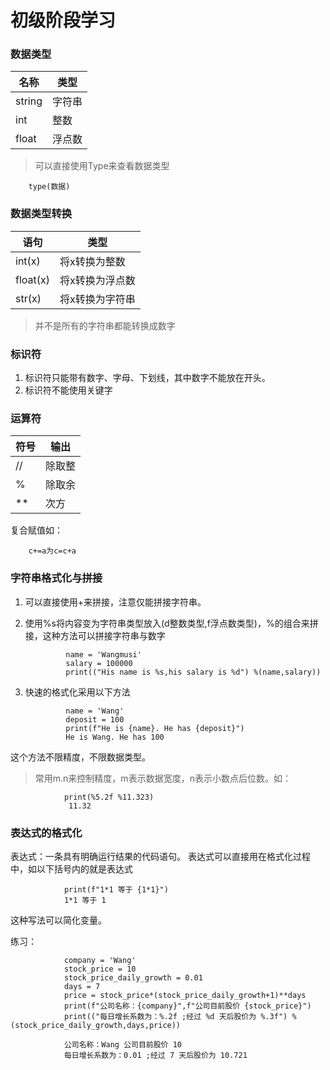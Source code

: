 # 初级阶段学习

### 数据类型

名称|类型
---|---
string|字符串
int|整数
float|浮点数

> 可以直接使用Type来查看数据类型

        type(数据)

### 数据类型转换

语句|类型
---|---
int(x)|将x转换为整数
float(x)|将x转换为浮点数
str(x)|将x转换为字符串

> 并不是所有的字符串都能转换成数字

### 标识符

1. 标识符只能带有数字、字母、下划线，其中数字不能放在开头。
2. 标识符不能使用关键字

### 运算符

符号|输出
---|---
//|除取整
%|除取余
**|次方

复合赋值如：
   
        c+=a为c=c+a

### 字符串格式化与拼接

1. 可以直接使用+来拼接，注意仅能拼接字符串。
2. 使用%s将内容变为字符串类型放入(d整数类型,f浮点数类型)，%的组合来拼接，这种方法可以拼接字符串与数字

                name = 'Wangmusi'
                salary = 100000
                print(("His name is %s,his salary is %d") %(name,salary))


3. 快速的格式化采用以下方法
       
                name = 'Wang'
                deposit = 100
                print(f"He is {name}. He has {deposit}")
                He is Wang. He has 100

这个方法不限精度，不限数据类型。
> 常用m.n来控制精度，m表示数据宽度，n表示小数点后位数。如：

                print(%5.2f %11.323)
                 11.32

### 表达式的格式化

表达式：一条具有明确运行结果的代码语句。
表达式可以直接用在格式化过程中，如以下括号内的就是表达式

                print(f"1*1 等于 {1*1}")
                1*1 等于 1

这种写法可以简化变量。

练习：

                company = 'Wang'
                stock_price = 10
                stock_price_daily_growth = 0.01
                days = 7
                price = stock_price*(stock_price_daily_growth+1)**days
                print(f"公司名称：{company}",f"公司目前股价 {stock_price}")
                print(("每日增长系数为：%.2f ;经过 %d 天后股价为 %.3f") %(stock_price_daily_growth,days,price))

                公司名称：Wang 公司目前股价 10
                每日增长系数为：0.01 ;经过 7 天后股价为 10.721  